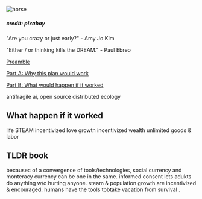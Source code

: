 ![horse](https://pebreo.github.io/IMG_9387.jpeg)
##### credit: pixabay
"Are you crazy or just early?" - Amy Jo Kim

"Either /  or thinking kills the DREAM." - Paul Ebreo



[Preamble](https://pebreo.github.io/endgame/Preamble.html)

[Part A: Why this plan would work](https://pebreo.github.io/endgame/partX-why.html)

[Part B: What would happen if it worked](https://pebreo.github.io/endgame/partY-what.html)

antifragile ai, open source distributed ecology

## What happen if it worked
   life
     STEAM incentivized
   love
      growth incentivized
   wealth
      unlimited goods & labor


## TLDR book
becausec of a convergence of tools/technologies, social currency and monteracy currency can be one in the same. informed consent lets adukts do anything w/o hurting anyone. steam & population growth are incentivized & encouraged. humans have the tools tobtake vacation from survival .

